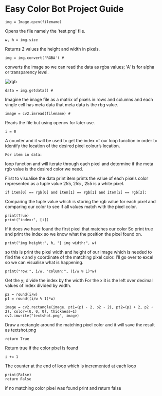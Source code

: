# Easy Color Bot Project Guide
```
img = Image.open(filename)
```
Opens the file namely the 'test.png' file.
```
w, h = img.size
```
Returns 2 values the height and width in pixels.

```
img = img.convert('RGBA') # 
```
converts the image so we can read the data as rgba values; 'A' is for alpha or transparency level.

![rgb](https://user-images.githubusercontent.com/81003470/187099175-d5eda19e-a9b0-497c-bf55-0bb6835eb451.png)

```
data = img.getdata() # 
```
Imagine the image file as a matrix of pixels in rows and columns and each single cell has meta data that meta data is the rbg value.
```
image = cv2.imread(filename) # 
```
Reads the file but using opencv for later use.
```
i = 0
```
A counter and it will be used to get the index of our loop function in order to identify the location of the desired pixel colour’s location.
```
For item in data: 
```
loop function and will iterate through each pixel and determine if the meta rgb value is the desired color we need. 

First to visualise the data print item prints the value of each pixels color represented as a tuple value 255, 255 , 255 is a white pixel.

```
if item[0] == rgb[0] and item[1] == rgb[1] and item[2] == rgb[2]: 
```
Comparing the tuple value which is storing the rgb value for each pixel and comparing our color to see if all values match with the pixel color. 
```
print(True)
print("index:", [i])
```
If it does we have found the first pixel that matches our color
So print true and print the index so we know what the position the pixel found on.
```
print("img height:", h, "| img width:", w)
```
so this is print the pixel width and height of our image which is needed to find the x and y coordinate of the matching pixel color.
I’ll go over to excel so we can visualise what is happening.
```
print("row:", i/w, "column:", (i/w % 1)*w)
```
Get the y; divide the index by the width
For the x it is the left over decimal values of index divided by width.
```
p2 = round(i/w)
p1 = round((i/w % 1)*w)
```
```
image = cv2.rectangle(image, pt1=(p1 - 2, p2 - 2), pt2=(p1 + 2, p2 + 2), color=(0, 0, 0), thickness=1)
cv2.imwrite("textshot.png", image)
```
Draw a rectangle around the matching pixel color and it will save the result as textshot.png
```
return True
```
Return true if the color pixel is found
```
i += 1 
```
The counter at the end of loop which is incremented at each loop
```
print(False)
return False
```
if no matching color pixel was found print and return false

